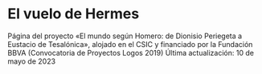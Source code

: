 # El vuelo de Hermes
Página del proyecto «El mundo según Homero: de Dionisio Periegeta a Eustacio de Tesalónica», alojado en el CSIC y financiado por la Fundación BBVA (Convocatoria de Proyectos Logos 2019)
Última actualización: 10 de mayo de 2023
